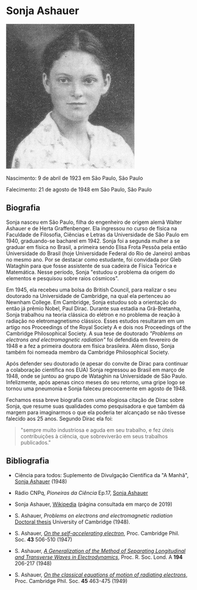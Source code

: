 # Sonja Ashauer

![](files/sonja_01.jpg)

Nascimento: 9 de abril de 1923 em São Paulo, São Paulo

Falecimento: 21 de agosto de 1948 em São Paulo, São Paulo

## Biografia

Sonja nasceu em São Paulo, filha do engenheiro de origem alemã Walter Ashauer 
e de Herta Graffenbenger. Ela ingressou no curso de física na Faculdade de Filosofia, 
Ciências e Letras da Universidade de São Paulo em 1940, graduando-se bacharel em 1942.
Sonja foi a segunda mulher a se graduar em física no Brasil, a primeira sendo Elisa 
Frota Pessôa pela então Universidade do Brasil (hoje Universidade Federal do Rio de Janeiro)
ambas no mesmo ano. Por se destacar como estudante, foi convidada por Gleb Wataghin 
para que fosse assistente de sua cadeira de Física Teórica e Matemática. Nesse período, 
Sonja "estudou o problema da origem do elementos e pesquisou sobre raios cósmicos".

Em 1945, ela recebeu uma bolsa do British Council, para realizar o seu doutorado 
na Universidade de Cambridge, na qual ela pertenceu ao Newnham College.
Em Cambridge, Sonja estudou sob a orientação do então já prêmio Nobel, Paul Dirac. 
Durante sua estadia na Grã-Bretanha, Sonja trabalhou na teoria clássica do 
elétron e no problema de reação à radiação no eletromagnetismo clássico. 
Esses estudos resultaram em um artigo nos Proceedings of the Royal Society A e 
dois nos Proceedings of the Cambridge Philosophical Society.
A sua tese de doutorado *"Problems on electrons and electromagnetic radiation"* 
foi defendida em fevereiro de 1948 e a fez a primeira doutora em física brasileira. 
Além disso, Sonja também foi nomeada membro da Cambridge Philosophical Society.

Após defender seu doutorado (e apesar do convite de Dirac para continuar a colaboração 
científica nos EUA) Sonja regressou ao Brasil em março de 1948, onde se juntou ao grupo de 
Wataghin na Universidade de São Paulo. Infelizmente, após apenas cinco meses do seu 
retorno, uma gripe logo se tornou uma pneumonia e Sonja faleceu precocemente em agosto de 1948.

Fechamos essa breve biografia com uma elogiosa citação de Dirac sobre Sonja, que 
resume suas qualidades como pesquisadora e que também dá margem para imaginarmos o que ela 
poderia ter alcançado se não tivesse falecido aos 25 anos. Segundo Dirac ela foi: 

> "sempre muito industriosa e aguda em seu trabalho, e fez úteis contribuições à ciência, que 
> sobreviverão em seus trabalhos publicados."

## Bibliografia
* Ciência para todos: Suplemento de Divulgação Científica
da "A Manhã",
[Sonja Ashauer](http://memoria.bn.br/DocReader/hotpage/hotpageBN.aspx?bib=085782&pagfis=138&pesq=&url=http://memoria.bn.br/docreader#) 
(1948)

* Rádio CNPq, *Pioneiras da Ciência* Ep.17, [Sonja Ashauer](https://soundcloud.com/user-349483946/pioneiras-da-ciencia_sonja-ashauer_ep-17)

* Sonja Ashauer, [Wikipedia](https://pt.wikipedia.org/wiki/Sonja_Ashauer) 
(página consultada em março de 2019)

* S. Ashauer, *Problems on electrons and electromagnetic radiation* [Doctoral thesis](https://www.repository.cam.ac.uk/handle/1810/250953) 
University of Cambridge (1948).

* S. Ashauer, [*On the self-accelerating electron*](https://doi.org/10.1017/S0305004100023768),
Proc. Cambridge Phil. Soc. **43** 506-510 (1947)

* S. Ashauer, [*A Generalization of the Method of Separating Longitudinal and 
Transverse Waves in Electrodynamics*](https://royalsocietypublishing.org/doi/abs/10.1098/rspa.1948.0074), 
Proc. R. Soc. Lond. A **194** 206-217 (1948)

* S. Ashauer, [*On the classical equations of motion of radiating electrons*](https://doi.org/10.1017/S0305004100025081),
Proc. Cambridge Phil. Soc. **45** 463-475 (1949)
